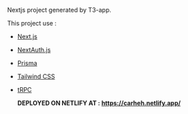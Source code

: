 
Nextjs project generated by T3-app.

This project use : 
- [Next.js](https://nextjs.org)
- [NextAuth.js](https://next-auth.js.org)
- [Prisma](https://prisma.io)
- [Tailwind CSS](https://tailwindcss.com)
- [tRPC](https://trpc.io)

  **DEPLOYED ON NETLIFY AT : https://carheh.netlify.app/**
